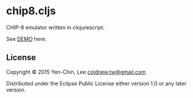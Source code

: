 # chip8.cljs

CHIP-8 emulator written in clojurescript.

See [DEMO](http://coldnew.github.io/chip8.cljs) here.

## License

Copyright © 2015 Yen-Chin, Lee <coldnew.tw@gmail.com>

Distributed under the Eclipse Public License either version 1.0 or any later version.
